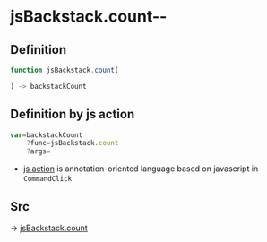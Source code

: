 # jsBackstack.count--

## Definition

```js.js
function jsBackstack.count(

) -> backstackCount
```


## Definition by js action

```js.js
var=backstackCount
	?func=jsBackstack.count
	?args=

```

- [js action](#) is annotation-oriented language based on javascript in `CommandClick`

## Src

-> [jsBackstack.count](https://github.com/puutaro/CommandClick/blob/master/app/src/main/java/com/puutaro/commandclick/fragment_lib/terminal_fragment/js_interface/system/JsBackstack.kt#L12)


